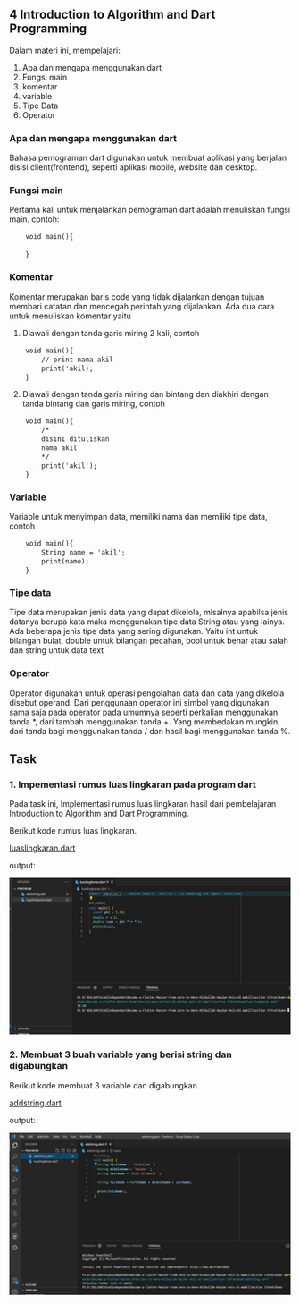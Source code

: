 ## 4 Introduction to Algorithm and Dart Programming
Dalam materi ini, mempelajari:
1. Apa dan mengapa menggunakan dart
2. Fungsi main
3. komentar
4. variable
5. Tipe Data
6. Operator

### Apa dan mengapa menggunakan dart
Bahasa pemograman dart digunakan untuk membuat aplikasi yang berjalan disisi client(frontend), seperti aplikasi mobile, website dan desktop.

### Fungsi main
Pertama kali untuk menjalankan pemograman dart adalah menuliskan fungsi main. contoh:

```
    void main(){

    }
```
### Komentar 
Komentar merupakan baris code yang tidak dijalankan dengan tujuan membari catatan dan mencegah perintah yang dijalankan. Ada dua cara untuk menuliskan komentar yaitu

1. Diawali dengan tanda garis miring 2 kali, contoh

``` 
    void main(){
        // print nama akil
        print('akil);
    }

```

2. Diawali dengan tanda garis miring dan bintang dan diakhiri dengan tanda bintang dan garis miring, contoh

```
    void main(){
        /* 
        disini dituliskan
        nama akil
        */
        print('akil');
    }

```
### Variable
Variable untuk menyimpan data, memiliki nama dan memiliki tipe data, contoh

```
    void main(){
        String name = 'akil';
        print(name);
    }
```
### Tipe data
Tipe data merupakan jenis data yang dapat dikelola, misalnya apabilsa jenis datanya berupa kata maka menggunakan tipe data String atau yang lainya. Ada beberapa jenis tipe data yang sering digunakan. Yaitu int untuk bilangan bulat, double untuk bilangan pecahan, bool untuk benar atau salah dan string untuk data text

### Operator
Operator digunakan untuk operasi pengolahan data dan data yang dikelola disebut operand. Dari penggunaan operator ini simbol yang digunakan sama saja pada operator pada umumnya seperti perkalian menggunakan tanda *, dari tambah menggunakan tanda +. Yang membedakan mungkin dari tanda bagi menggunakan tanda / dan hasil bagi menggunakan tanda %.

## Task

### 1. Impementasi rumus luas lingkaran pada program dart
Pada task ini, Implementasi rumus luas lingkaran hasil dari pembelajaran Introduction to Algorithm and Dart Programming.

Berikut kode rumus luas lingkaran.

[luaslingkaran.dart](./praktikum/luaslingkaran.dart)

output:

![LuasLingkaran](./screenshots/LuasLingkaran.jpeg )

### 2. Membuat 3 buah variable yang berisi string dan digabungkan

Berikut kode membuat 3 variable dan digabungkan.

[addstring.dart](./praktikum/addstring.dart)

output:

![AddString](./screenshots/AddString.jpeg )


